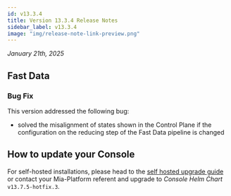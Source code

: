 ```yaml
---
id: v13.3.4
title: Version 13.3.4 Release Notes
sidebar_label: v13.3.4
image: "img/release-note-link-preview.png"
---
```


_January 21th, 2025_

## Fast Data

### Bug Fix

This version addressed the following bug:

* solved the misalignment of states shown in the Control Plane if the configuration on the reducing step of the Fast Data pipeline is changed

## How to update your Console

For self-hosted installations, please head to the [self hosted upgrade guide](/docs/13.7.5/infrastructure/self-hosted/installation-chart/how-to-upgrade) or contact your Mia-Platform referent and upgrade to _Console Helm Chart_ `v13.7.5-hotfix.3`.

